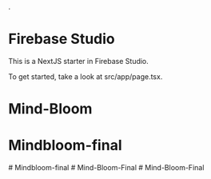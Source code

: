 .
# Firebase Studio

This is a NextJS starter in Firebase Studio.

To get started, take a look at src/app/page.tsx.
# Mind-Bloom
# Mindbloom-final
#   M i n d b l o o m - f i n a l  
 #   M i n d - B l o o m - F i n a l  
 #   M i n d - B l o o m - F i n a l  
 